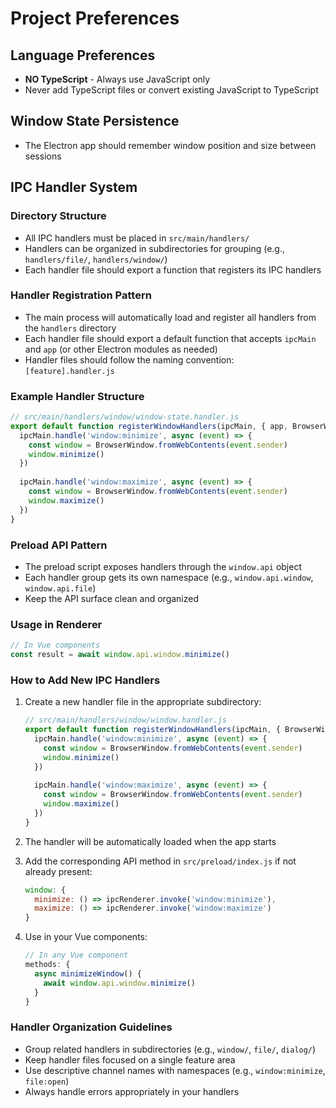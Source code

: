 # Project Preferences

## Language Preferences

- **NO TypeScript** - Always use JavaScript only
- Never add TypeScript files or convert existing JavaScript to TypeScript

## Window State Persistence

- The Electron app should remember window position and size between sessions

## IPC Handler System

### Directory Structure
- All IPC handlers must be placed in `src/main/handlers/`
- Handlers can be organized in subdirectories for grouping (e.g., `handlers/file/`, `handlers/window/`)
- Each handler file should export a function that registers its IPC handlers

### Handler Registration Pattern
- The main process will automatically load and register all handlers from the `handlers` directory
- Each handler file should export a default function that accepts `ipcMain` and `app` (or other Electron modules as needed)
- Handler files should follow the naming convention: `[feature].handler.js`

### Example Handler Structure
```javascript
// src/main/handlers/window/window-state.handler.js
export default function registerWindowHandlers(ipcMain, { app, BrowserWindow }) {
  ipcMain.handle('window:minimize', async (event) => {
    const window = BrowserWindow.fromWebContents(event.sender)
    window.minimize()
  })
  
  ipcMain.handle('window:maximize', async (event) => {
    const window = BrowserWindow.fromWebContents(event.sender)
    window.maximize()
  })
}
```

### Preload API Pattern
- The preload script exposes handlers through the `window.api` object
- Each handler group gets its own namespace (e.g., `window.api.window`, `window.api.file`)
- Keep the API surface clean and organized

### Usage in Renderer
```javascript
// In Vue components
const result = await window.api.window.minimize()
```

### How to Add New IPC Handlers

1. Create a new handler file in the appropriate subdirectory:
   ```javascript
   // src/main/handlers/window/window.handler.js
   export default function registerWindowHandlers(ipcMain, { BrowserWindow }) {
     ipcMain.handle('window:minimize', async (event) => {
       const window = BrowserWindow.fromWebContents(event.sender)
       window.minimize()
     })
     
     ipcMain.handle('window:maximize', async (event) => {
       const window = BrowserWindow.fromWebContents(event.sender)
       window.maximize()
     })
   }
   ```

2. The handler will be automatically loaded when the app starts

3. Add the corresponding API method in `src/preload/index.js` if not already present:
   ```javascript
   window: {
     minimize: () => ipcRenderer.invoke('window:minimize'),
     maximize: () => ipcRenderer.invoke('window:maximize')
   }
   ```

4. Use in your Vue components:
   ```javascript
   // In any Vue component
   methods: {
     async minimizeWindow() {
       await window.api.window.minimize()
     }
   }
   ```

### Handler Organization Guidelines
- Group related handlers in subdirectories (e.g., `window/`, `file/`, `dialog/`)
- Keep handler files focused on a single feature area
- Use descriptive channel names with namespaces (e.g., `window:minimize`, `file:open`)
- Always handle errors appropriately in your handlers
